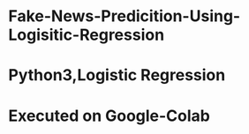 # Fake-News-Predicition-Using-Logisitic-Regression
# Python3,Logistic Regression
# Executed on Google-Colab 
